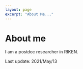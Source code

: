 ```yaml
---
layout: page
excerpt: "About Me..."
---
```


# About me
I am a postdoc researcher in RIKEN. 

Last update: 2021/May/13

